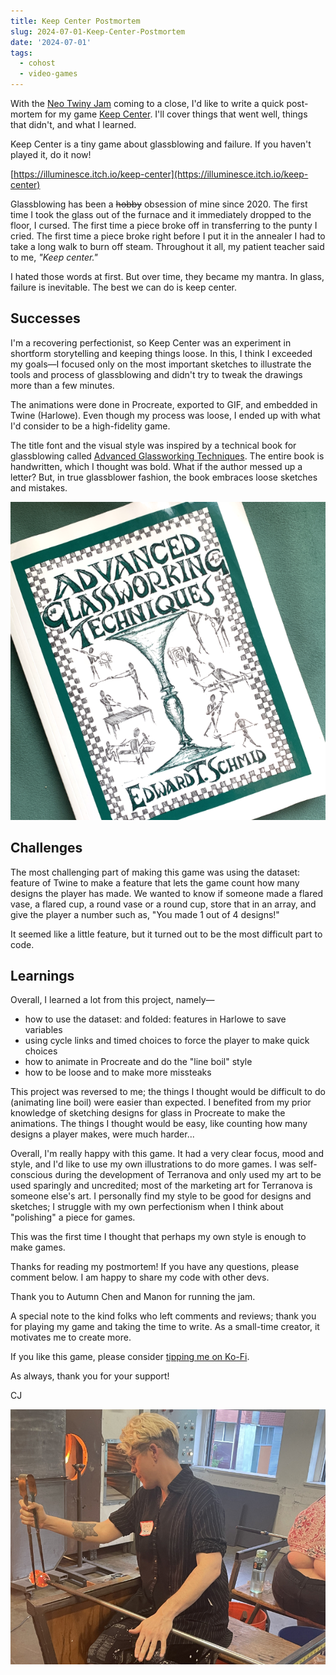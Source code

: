 ```yaml
---
title: Keep Center Postmortem
slug: 2024-07-01-Keep-Center-Postmortem
date: '2024-07-01'
tags:
  - cohost
  - video-games
---
```


With the [Neo Twiny Jam](https://itch.io/jam/neo-twiny-jam) coming to a close, I'd like to write a quick post-mortem for my game [Keep Center](https://illuminesce.itch.io/keep-center). I'll cover things that went well, things that didn't, and what I learned.

Keep Center is a tiny game about glassblowing and failure. If you haven't played it, do it now!

[https://illuminesce.itch.io/keep-center](https://illuminesce.itch.io/keep-center)

Glassblowing has been a ~~hobby~~ obsession of mine since 2020. The first time I took the glass out of the furnace and it immediately dropped to the floor, I cursed. The first time a piece broke off in transferring to the punty I cried. The first time a piece broke right before I put it in the annealer I had to take a long walk to burn off steam. Throughout it all, my patient teacher said to me, _"Keep center."_

I hated those words at first. But over time, they became my mantra. In glass, failure is inevitable. The best we can do is keep center.

## Successes

I'm a recovering perfectionist, so Keep Center was an experiment in shortform storytelling and keeping things loose. In this, I think I exceeded my goals—I focused only on the most important sketches to illustrate the tools and process of glassblowing and didn't try to tweak the drawings more than a few minutes.

The animations were done in Procreate, exported to GIF, and embedded in Twine (Harlowe). Even though my process was loose, I ended up with what I'd consider to be a high-fidelity game.

The title font and the visual style was inspired by a technical book for glassblowing called [Advanced Glassworking Techniques](https://www.goodreads.com/book/show/2018503.Advanced_Glassworking_Techniques). The entire book is handwritten, which I thought was bold. What if the author messed up a letter? But, in true glassblower fashion, the book embraces loose sketches and mistakes.

![Advanced Glassworking Techniques, a photo of a hand-drawn book on a green background.](adv-glassworking.png)

## Challenges

The most challenging part of making this game was using the dataset: feature of Twine to make a feature that lets the game count how many designs the player has made. We wanted to know if someone made a flared vase, a flared cup, a round vase or a round cup, store that in an array, and give the player a number such as, "You made 1 out of 4 designs!"

It seemed like a little feature, but it turned out to be the most difficult part to code.

## Learnings

Overall, I learned a lot from this project, namely—

* how to use the dataset: and folded: features in Harlowe to save variables
* using cycle links and timed choices to force the player to make quick choices
* how to animate in Procreate and do the "line boil" style
* how to be loose and to make more missteaks

This project was reversed to me; the things I thought would be difficult to do (animating line boil) were easier than expected. I benefited from my prior knowledge of sketching designs for glass in Procreate to make the animations. The things I thought would be easy, like counting how many designs a player makes, were much harder...

Overall, I'm really happy with this game. It had a very clear focus, mood and style, and I'd like to use my own illustrations to do more games. I was self-conscious during the development of Terranova and only used my art to be used sparingly and uncredited; most of the marketing art for Terranova is someone else's art. I personally find my style to be good for designs and sketches; I struggle with my own perfectionism when I think about "polishing" a piece for games.

This was the first time I thought that perhaps my own style is enough to make games.

Thanks for reading my postmortem! If you have any questions, please comment below. I am happy to share my code with other devs.

Thank you to Autumn Chen and Manon for running the jam.

A special note to the kind folks who left comments and reviews; thank you for playing my game and taking the time to write. As a small-time creator, it motivates me to create more.

If you like this game, please consider [tipping me on Ko-Fi](https://ko-fi.com/illuminesce).

As always, thank you for your support!

CJ

![A photo of a blonde-haired person sitting on a bench blowing glass.](cj-glassblowing.jpg)
